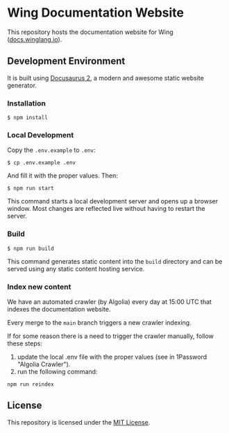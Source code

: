 # Wing Documentation Website

This repository hosts the documentation website for Wing ([docs.winglang.io](https://docs.winglang.io)).

## Development Environment

It is built using [Docusaurus 2](https://docusaurus.io/), a modern and awesome static website generator.

### Installation

```
$ npm install
```

### Local Development

Copy the `.env.example` to `.env`:

```
$ cp .env.example .env
```

And fill it with the proper values. Then:

```
$ npm run start
```

This command starts a local development server and opens up a browser window. Most changes are reflected live without having to restart the server.

### Build

```
$ npm run build
```

This command generates static content into the `build` directory and can be served using any static content hosting service.

### Index new content

We have an automated crawler (by Algolia) every day at 15:00 UTC that indexes the documentation website.

Every merge to the `main` branch triggers a new crawler indexing.

If for some reason there is a need to trigger the crawler manually, follow these steps:
1. update the local .env file with the proper values (see in 1Password "Algolia Crawler").
2. run the following command:
```
npm run reindex
```

## License

This repository is licensed under the [MIT License](./LICENSE.md).
